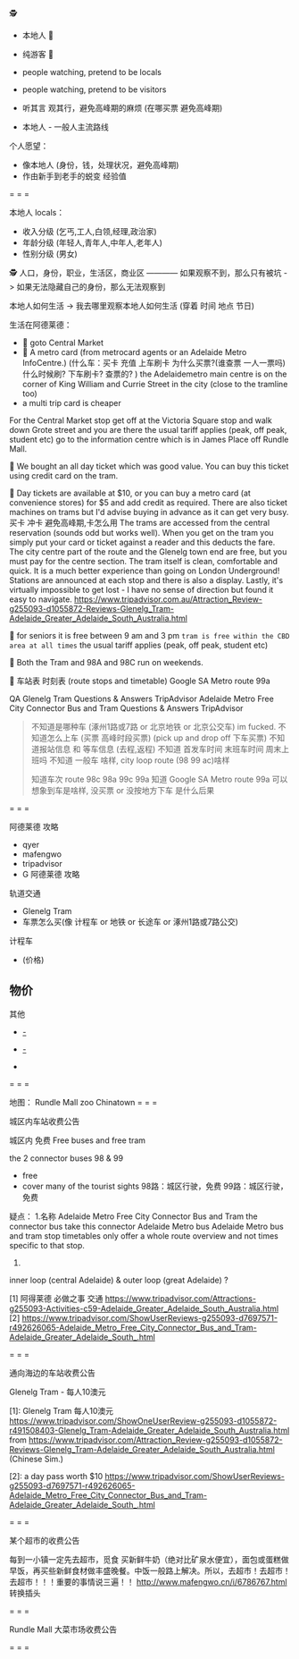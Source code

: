 
🕵
- 本地人 👯
- 纯游客 👬

- people watching, pretend to be locals
- people watching, pretend to be visitors
- 听其言 观其行，避免高峰期的麻烦 (在哪买票 避免高峰期)
- 本地人 - 一般人主流路线

个人愿望：
- 像本地人 (身份，钱，处理状况，避免高峰期)
- 作由新手到老手的蜕变 经验值

= = =

本地人 locals：
- 收入分级 (乞丐,工人,白领,经理,政治家)
- 年龄分级 (年轻人,青年人,中年人,老年人)
- 性别分级 (男女)

🕵 人口，身份，职业，生活区，商业区 ———— 如果观察不到，那么只有被坑 -> 如果无法隐藏自己的身份，那么无法观察到

本地人如何生活 -> 我去哪里观察本地人如何生活 (穿着 时间 地点 节日)

生活在阿德莱德：
- 👯 goto Central Market
- 👯 A metro card (from metrocard agents or an Adelaide Metro InfoCentre.) (什么车：买卡 充值 上车刷卡 为什么买票?(谁查票 一人一票吗) 什么时候刷? 下车刷卡? 查票的? ) the Adelaidemetro main centre is on the corner of King William and Currie Street in the city (close to the tramline too)
- a multi trip card is cheaper

For the Central Market stop get off at the Victoria Square stop and walk down Grote street and you are there
the usual tariff applies (peak, off peak, student etc)
go to the information centre which is in James Place off Rundle Mall. 

👬 We bought an all day ticket which was good value. You can buy this ticket using credit card on the tram.

👯 Day tickets are available at $10, or you can buy a metro card (at convenience stores) for $5 and add credit as required. There are also ticket machines on trams but I'd advise buying in advance as it can get very busy. 买卡 冲卡 避免高峰期,卡怎么用
The trams are accessed from the central reservation (sounds odd but works well). When you get on the tram you simply put your card or ticket against a reader and this deducts the fare.
The city centre part of the route and the Glenelg town end are free, but you must pay for the centre section.
The tram itself is clean, comfortable and quick. It is a much better experience than going on London Underground!
Stations are announced at each stop and there is also a display. Lastly, it's virtually impossible to get lost - I have no sense of direction but found it easy to navigate. 
https://www.tripadvisor.com.au/Attraction_Review-g255093-d1055872-Reviews-Glenelg_Tram-Adelaide_Greater_Adelaide_South_Australia.html

👯 for seniors it is free between 9 am and 3 pm `tram is free within the CBD area at all times` the usual tariff applies (peak, off peak, student etc)

👯 Both the Tram and 98A and 98C run on weekends.

👯 车站表 时刻表 (route stops and timetable) Google SA Metro route 99a

QA
Glenelg Tram Questions & Answers TripAdvisor
Adelaide Metro Free City Connector Bus and Tram Questions & Answers TripAdvisor

> 不知道是哪种车 (涿州1路或7路 or 北京地铁 or 北京公交车) im fucked.
> 不知道怎么上车 (买票 高峰时段买票) (pick up and drop off 下车买票)
> 不知道报站信息 和 等车信息 (去程,返程)
> 不知道 首发车时间 末班车时间 周末上班吗
> 不知道 一般车 啥样, city loop route (98 99 ac)啥样
> 
> 知道车次 route 98c 98a 99c 99a
> 知道 Google SA Metro route 99a
> 可以想象到车是啥样, 没买票 or 没按地方下车 是什么后果

= = =

阿德莱德 攻略
- qyer
- mafengwo
- tripadvisor
- G 阿德莱德 攻略

轨道交通
- Glenelg Tram
- 车票怎么买(像 计程车 or 地铁 or 长途车 or 涿州1路或7路公交)

计程车
- (价格)

物价
-

其他
- [-](https://github.com/7900ms/notinternet_deserted/blob/master/small/真·南澳政策.md)
- [-](https://github.com/7900ms/notinternet_deserted/blob/master/small/澳洲华人及中国留学生之家.md)


-

= = =

地图：
Rundle Mall
zoo
Chinatown
= = =

城区内车站收费公告

城区内 免费 Free buses and free tram

the 2 connector buses 98 & 99
- free
- cover many of the tourist sights
98路：城区行驶，免费
99路：城区行驶，免费

疑点：
1.名称
Adelaide Metro Free City Connector Bus and Tram
the connector bus
take this connector
Adelaide Metro bus
Adelaide Metro bus and tram stop timetables only offer a whole route overview and not times specific to that stop. 

1.
inner loop (central Adelaide) & outer loop (great Adelaide) ?

[1]
阿得莱德 必做之事 交通
https://www.tripadvisor.com/Attractions-g255093-Activities-c59-Adelaide_Greater_Adelaide_South_Australia.html
[2]
https://www.tripadvisor.com/ShowUserReviews-g255093-d7697571-r492626065-Adelaide_Metro_Free_City_Connector_Bus_and_Tram-Adelaide_Greater_Adelaide_South_.html

= = =

通向海边的车站收费公告

Glenelg Tram - 每人10澳元

[1]: Glenelg Tram 每人10澳元
https://www.tripadvisor.com/ShowOneUserReview-g255093-d1055872-r491508403-Glenelg_Tram-Adelaide_Greater_Adelaide_South_Australia.html
from https://www.tripadvisor.com/Attraction_Review-g255093-d1055872-Reviews-Glenelg_Tram-Adelaide_Greater_Adelaide_South_Australia.html (Chinese Sim.)

[2]:
a day pass worth $10
https://www.tripadvisor.com/ShowUserReviews-g255093-d7697571-r492626065-Adelaide_Metro_Free_City_Connector_Bus_and_Tram-Adelaide_Greater_Adelaide_South_.html


= = =

某个超市的收费公告

每到一小镇一定先去超市，觅食 买新鲜牛奶（绝对比矿泉水便宜），面包或蛋糕做早饭，再买些新鲜食材做丰盛晚餐。中饭一般路上解决。所以，去超市！去超市！去超市！！！重要的事情说三遍！！
http://www.mafengwo.cn/i/6786767.html
转换插头

= = =

Rundle Mall 大菜市场收费公告


= = =
